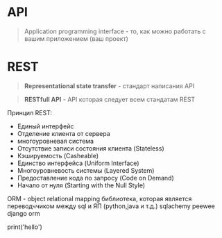 # API   
> Application programming interface - то, как можно работать с вашим приложением (ваш проект)
# REST 
> **Representational state transfer** - стандарт написания API

> **RESTfull API** - API которая следует всем стандатам REST

Принцип REST:
* Единый интерфейс
* Отделение клиента от сервера
* многоуровневая система
* Отсутствие записи состояния клиента (Stateless)
* Кэшируемость (Casheable)
* Единство интерфейса (Uniform Interface)
* Многоуровневость системы (Layered System)
* Предоставление кода по запросу (Code on Demand)
* Начало от нуля (Starting with the Null Style)

ORM - object relational mapping библиотека, которая является переводччиком между sql и ЯП (python,java и т.д.)
sqlachemy
peewee
django orm

print('hello')